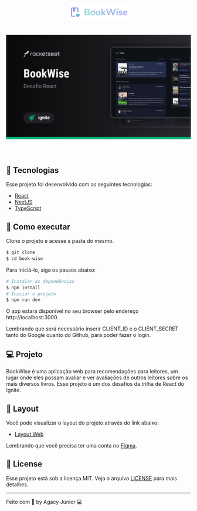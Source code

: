 <p align="center">
  <img alt="BookWise" src=".github/logo.png" width="160px">
</p>

<h1 align="center">
    <img alt="BookWise" src=".github/cover.png" />
</h1>

<br>

## 🧪 Tecnologias

Esse projeto foi desenvolvido com as seguintes tecnologias:

- [React](https://reactjs.org)
- [NextJS](https://nextjs.org)
- [TypeScript](https://www.typescriptlang.org/)

## 🚀 Como executar

Clone o projeto e acesse a pasta do mesmo.

```bash
$ git clone 
$ cd book-wise
```

Para iniciá-lo, siga os passos abaixo:
```bash
# Instalar as dependências
$ npm install
# Iniciar o projeto
$ npm run dev
```
O app estará disponível no seu browser pelo endereço http://localhost:3000.

Lembrando que será necessário inserir CLIENT_ID e o CLIENT_SECRET tanto do Google quanto do Github, para poder fazer o login.

## 💻 Projeto

BookWise é uma aplicação web para recomendações para leitores, um lugar onde eles possam avaliar e ver avaliações de outros leitores sobre os mais diversos livros.
Esse projeto é um dos desafios da trilha de React do Ignite.

## 🔖 Layout

Você pode visualizar o layout do projeto através do link abaixo:

- [Layout Web](https://www.figma.com/file/phaOi5GwiuCYJuXA8PcWl6/BookWise--%E2%80%A2-Desafio-React-(Copy)?type=design&node-id=0-1&mode=design&t=teXEPJ5U2qEfvZho-0)

Lembrando que você precisa ter uma conta no [Figma](http://figma.com/).

## 📝 License

Esse projeto está sob a licença MIT. Veja o arquivo [LICENSE](LICENSE.md) para mais detalhes.

---

Feito com 💜 by Agacy Júnior 💻